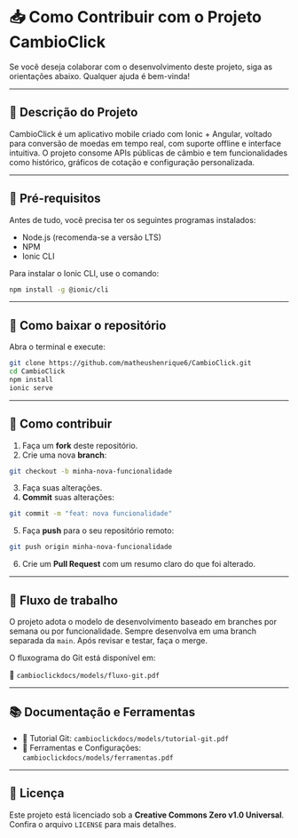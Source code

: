 # 📥 Como Contribuir com o Projeto CambioClick

Se você deseja colaborar com o desenvolvimento deste projeto, siga as orientações abaixo. Qualquer ajuda é bem-vinda!

---

## 📌 Descrição do Projeto

CambioClick é um aplicativo mobile criado com Ionic + Angular, voltado para conversão de moedas em tempo real, com suporte offline e interface intuitiva. O projeto consome APIs públicas de câmbio e tem funcionalidades como histórico, gráficos de cotação e configuração personalizada.

---

## 🧰 Pré-requisitos

Antes de tudo, você precisa ter os seguintes programas instalados:

- Node.js (recomenda-se a versão LTS)
- NPM
- Ionic CLI

Para instalar o Ionic CLI, use o comando:

```bash
npm install -g @ionic/cli
```

---

## 🔻 Como baixar o repositório

Abra o terminal e execute:

```bash
git clone https://github.com/matheushenrique6/CambioClick.git
cd CambioClick
npm install
ionic serve
```

---

## 🤝 Como contribuir

1. Faça um **fork** deste repositório.
2. Crie uma nova **branch**:

```bash
git checkout -b minha-nova-funcionalidade
```

3. Faça suas alterações.
4. **Commit** suas alterações:

```bash
git commit -m "feat: nova funcionalidade"
```

5. Faça **push** para o seu repositório remoto:

```bash
git push origin minha-nova-funcionalidade
```

6. Crie um **Pull Request** com um resumo claro do que foi alterado.

---

## 🧭 Fluxo de trabalho

O projeto adota o modelo de desenvolvimento baseado em branches por semana ou por funcionalidade. Sempre desenvolva em uma branch separada da `main`. Após revisar e testar, faça o merge.

O fluxograma do Git está disponível em:

📄 `cambioclickdocs/models/fluxo-git.pdf`

---

## 📚 Documentação e Ferramentas

- 📄 Tutorial Git: `cambioclickdocs/models/tutorial-git.pdf`
- 📄 Ferramentas e Configurações: `cambioclickdocs/models/ferramentas.pdf`

---

## 📝 Licença

Este projeto está licenciado sob a **Creative Commons Zero v1.0 Universal**.  
Confira o arquivo `LICENSE` para mais detalhes.